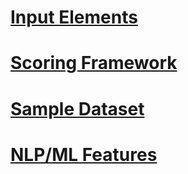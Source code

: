 # [Input Elements](https://docs.google.com/spreadsheets/d/1ohMtxjuWbbqVilWUUf8SK0lPIKnNrogjltIlnmJiMss/edit?usp=sharing)

# [Scoring Framework](https://docs.google.com/spreadsheets/d/1b8hR2aidPzHFWpLFIRwyiH84_mqmdfh-I67r7VQoOoQ/edit?usp=sharing)

# [Sample Dataset](https://docs.google.com/spreadsheets/d/1glfNpZ8pA1eeTHJQgQ34qxnCnC3NNrffQDTiH08kCd8/edit?usp=sharing)

# [NLP/ML Features](https://docs.google.com/spreadsheets/d/1APGzG3YRKFqrvjBcIOxoefGLofp9Q4lpvKx47XwFep4/edit?usp=sharing)

